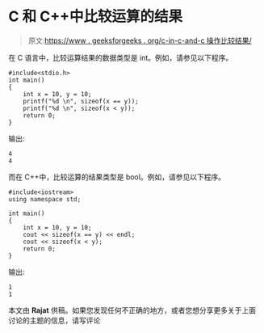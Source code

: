 # C 和 C++中比较运算的结果

> 原文:[https://www . geeksforgeeks . org/c-in-c-and-c 操作比较结果/](https://www.geeksforgeeks.org/results-of-comparison-operations-in-c-and-c/)

在 C 语言中，比较运算结果的数据类型是 int。例如，请参见以下程序。

```
#include<stdio.h>
int main()
{
    int x = 10, y = 10;
    printf("%d \n", sizeof(x == y));
    printf("%d \n", sizeof(x < y));
    return 0;
}
```

输出:

```
4
4
```

而在 C++中，比较运算的结果类型是 bool。例如，请参见以下程序。

```
#include<iostream>
using namespace std;

int main()
{
    int x = 10, y = 10;
    cout << sizeof(x == y) << endl;
    cout << sizeof(x < y);
    return 0;
}
```

输出:

```
1
1
```

本文由 **Rajat** 供稿。如果您发现任何不正确的地方，或者您想分享更多关于上面讨论的主题的信息，请写评论
